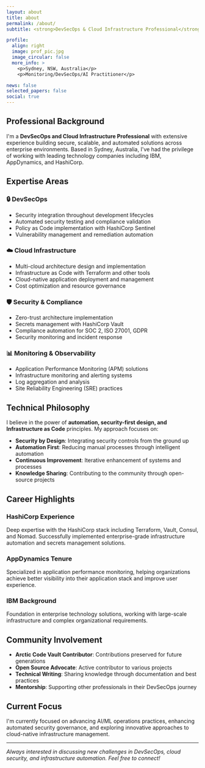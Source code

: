 ```yaml
---
layout: about
title: about
permalink: /about/
subtitle: <strong>DevSecOps & Cloud Infrastructure Professional</strong>

profile:
  align: right
  image: prof_pic.jpg
  image_circular: false
  more_info: >
    <p>Sydney, NSW, Australia</p>
    <p>Monitoring/DevSecOps/AI Practitioner</p>

news: false
selected_papers: false
social: true
---
```


## Professional Background

I'm a **DevSecOps and Cloud Infrastructure Professional** with extensive experience building secure, scalable, and automated solutions across enterprise environments. Based in Sydney, Australia, I've had the privilege of working with leading technology companies including IBM, AppDynamics, and HashiCorp.

## Expertise Areas

### 🔒 DevSecOps
- Security integration throughout development lifecycles
- Automated security testing and compliance validation
- Policy as Code implementation with HashiCorp Sentinel
- Vulnerability management and remediation automation

### ☁️ Cloud Infrastructure
- Multi-cloud architecture design and implementation
- Infrastructure as Code with Terraform and other tools
- Cloud-native application deployment and management
- Cost optimization and resource governance

### 🛡️ Security & Compliance
- Zero-trust architecture implementation
- Secrets management with HashiCorp Vault
- Compliance automation for SOC 2, ISO 27001, GDPR
- Security monitoring and incident response

### 📊 Monitoring & Observability
- Application Performance Monitoring (APM) solutions
- Infrastructure monitoring and alerting systems
- Log aggregation and analysis
- Site Reliability Engineering (SRE) practices

## Technical Philosophy

I believe in the power of **automation, security-first design, and Infrastructure as Code** principles. My approach focuses on:

- **Security by Design**: Integrating security controls from the ground up
- **Automation First**: Reducing manual processes through intelligent automation
- **Continuous Improvement**: Iterative enhancement of systems and processes
- **Knowledge Sharing**: Contributing to the community through open-source projects

## Career Highlights

### HashiCorp Experience
Deep expertise with the HashiCorp stack including Terraform, Vault, Consul, and Nomad. Successfully implemented enterprise-grade infrastructure automation and secrets management solutions.

### AppDynamics Tenure
Specialized in application performance monitoring, helping organizations achieve better visibility into their application stack and improve user experience.

### IBM Background
Foundation in enterprise technology solutions, working with large-scale infrastructure and complex organizational requirements.

## Community Involvement

- **Arctic Code Vault Contributor**: Contributions preserved for future generations
- **Open Source Advocate**: Active contributor to various projects
- **Technical Writing**: Sharing knowledge through documentation and best practices
- **Mentorship**: Supporting other professionals in their DevSecOps journey

## Current Focus

I'm currently focused on advancing AI/ML operations practices, enhancing automated security governance, and exploring innovative approaches to cloud-native infrastructure management.

---

*Always interested in discussing new challenges in DevSecOps, cloud security, and infrastructure automation. Feel free to connect!*